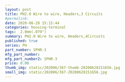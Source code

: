 ```yaml
---
layout: post
title: PH2.0 Wire to wire, Headers,3 Circuits
#permalink: 
date: 2020-06-28 15:15:44
categories: housing-terminal
tags:  2.0mm(.079")
summary: PH2.0 Wire to wire, Headers,4Circuits
published: true 
series: PH
part_number: SPHR-3
mfg_part_number: 
mfg_part_number2: SPHR-3
price: 0.00
thumb_img: static/202006/367-thumb-20200628151656.jpg
small_img: static/202006/367-20200628151656.jpg
---
```



